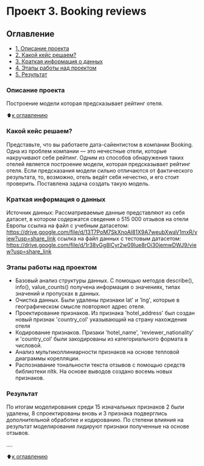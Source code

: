 # Проект 3. Booking reviews

## Оглавление
* [1. Описание проекта](https://github.com/John-Trivolta/PROJ_3_EDA/master/project-3-eda/README.md#Описание-проекта)
* [2. Какой кейс решаем?](https://github.com/John-Trivolta/PROJ_3_EDA/master/project-3-eda/README.md#Какой-кейс-решаем?)
* [3. Краткая информация о данных](https://github.com/John-Trivolta/PROJ_3_EDA/master/project-3-eda/README.md#Краткая-информация-о-данных)
* [4. Этапы работы над проектом](https://github.com/John-Trivolta/PROJ_3_EDA/master/project-3-eda/README.md#Этапы-работы-над-проектом)
* [5. Результат](https://github.com/John-Trivolta/PROJ_3_EDA/master/project-3-eda/README.md#Результат)


### Описание проекта
Построение модели которая предсказывает рейтинг отеля.

:arrow_up:[к оглавлению](https://github.com/John-Trivolta/PROJ_3_EDA/master/project-3-eda/README.md#Оглавление)

### Какой кейс решаем?
Представьте, что вы работаете дата-сайентистом в компании Booking. Одна из проблем компании — это нечестные отели, которые накручивают себе рейтинг. Одним из способов обнаружения таких отелей является построение модели, которая предсказывает рейтинг отеля. Если предсказания модели сильно отличаются от фактического результата, то, возможно, отель ведёт себя нечестно, и его стоит проверить. Поставлена задача создать такую модель.

### Краткая информация о данных
Источник данных: Рассматриваемые данные представляют из себя датасет, в котором содержатся сведения о 515 000 отзывов на отели Европы ссылка на файл с учебным датасетом: https://drive.google.com/file/d/13T7PoM7SkXnoAl81X9A7weubXwaV1mxR/view?usp=share_link ссылка на файл данных с тестовым датасетом: https://drive.google.com/file/d/1r38vGg8lCyr2w09lue8rOi30jemwDWJ9/view?usp=share_link

### Этапы работы над проектом
* Базовый анализ структуры данных. С помощью методов describe(), info(), value_counts() получена информация о значениях, типах значений и пропусках в данных.
* Очистка данных. Были удалены признаки lat' и 'lng', которые в географическом смысле повторяют адрес отеля.
* Проектирование признаков. Из признака 'hotel_address' был создан новый признак 'country_col' указывающий на страну нахождения отеля
* Кодирование признаков. Призаки 'hotel_name', 'reviewer_nationality' и 'country_col' были закодированы из категориального формата в числовой.
* Анализ мультиколлиниарности признаков на основе тепловой диаграммы корелляции.
* Распознавание тональности текста отзывов с помощью средств библиотеки nltk. На основе выводов создано восемь новых признаков.

### Результат
По итогам моделирования среди 15 изначальных признаков 2 были удалены, 8 спроектированы вновь и 3 признака подверглись дополнительной обработке и кодированию. По степени влияния на результат моделирования лидируют признаки полученные на основе отзывов. 

....

:arrow_up:[к оглавлению](https://github.com/John-Trivolta/PROJ_3_EDA/master/project-3-eda/README.md#Оглавление)